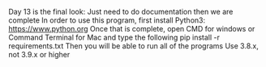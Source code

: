 Day 13 is the final look: Just need to do documentation then we are complete 
In order to use this program, first install Python3: https://www.python.org
Once that is complete, open CMD for windows or Command Terminal for Mac and type the following 
pip install -r requirements.txt
Then you will be able to run all of the programs
Use 3.8.x, not 3.9.x or higher